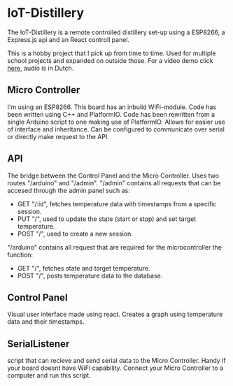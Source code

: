 # IoT-Distillery
The IoT-Distillery is a remote controlled distillery set-up using a ESP8266, a Express.js api and an React controll panel.

This is a hobby project that I pick up from time to time. Used for multiple school projects and expanded on outside those. For a video demo click [here](https://youtu.be/6Cbey2tjaiA), audio is in Dutch.

## Micro Controller
I'm using an ESP8266. This board has an inbuild WiFi-module. Code has been written using C++ and PlatformIO. Code has been rewritten from a single Arduino script to one making use of PlatformIO. Allows for easier use of interface and inheritance. Can be configured to communicate over serial or directly make request to the API.

## API
The bridge between the Control Panel and the Micro Controller. Uses two routes "/arduino" and "/admin". "/admin" contains all requests that can be accesed through the admin panel such as:
- GET "/:id", fetches temperature data with timestamps from a specific session.
- PUT "/", used to update the state (start or stop) and set target temperature.
- POST "/", used to create a new session.

"/arduino" contains all request that are required for the microcontroller the function:
- GET "/", fetches state and target temperature.
- POST "/", posts temperature data to the database.

## Control Panel
Visual user interface made using react. Creates a graph using temperature data and their timestamps.

## SerialListener
script that can recieve and send serial data to the Micro Controller. Handy if your board doesnt have WiFi capability. Connect your Micro Controller to a computer and run this script.
